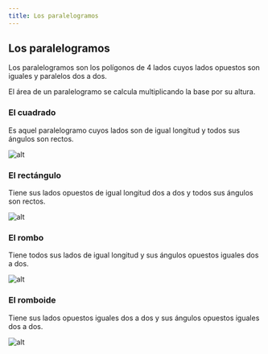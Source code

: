 ```yaml
---
title: Los paralelogramos
---
```


## Los paralelogramos

Los paralelogramos son los polígonos de 4 lados cuyos lados opuestos son iguales y paralelos dos a dos.

El área de un paralelogramo se calcula multiplicando la base por su altura.

### El cuadrado

Es aquel paralelogramo cuyos lados son de igual longitud y todos sus ángulos son rectos.

![alt]({{site.baseurl}}/img/02_cuadr.PNG)
### El rectángulo

Tiene sus lados opuestos de igual longitud dos a dos y todos sus ángulos son rectos.

![alt]({{site.baseurl}}/img/rect.PNG)
### El rombo

Tiene todos sus lados de igual longitud y sus ángulos opuestos iguales dos a dos.
 
 ![alt]({{site.baseurl}}/img/romb.PNG)
### El romboide

Tiene sus lados opuestos iguales dos a dos y sus ángulos opuestos iguales dos a dos.

![alt]({{site.baseurl}}/img/romboide.PNG)
